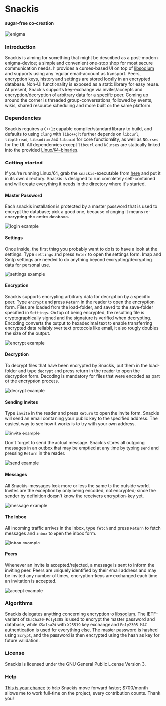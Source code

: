 # Snackis
#### sugar-free co-creation

![enigma](images/enigma.jpg?raw=true)

### Introduction
Snackis is aiming for something that might be described as a post-modern enigma-device; a simple and convenient one-stop shop for most secure communication needs. It provides a curses-based UI on top of [libsodium](https://github.com/jedisct1/libsodium) and supports using any regular email-account as transport. Peers, encryption keys, history and settings are stored locally in an encrypted database. Non-UI functionality is exposed as a static library for easy reuse. At present, Snackis supports key-exchange via invites/accepts and encryption/decryption of arbitrary data for a specific peer. Coming up around the corner is threaded group-conversations; followed by events, wikis, shared resource scheduling and more built on the same platform.

### Dependencies
Snackis requires a ```C++1z``` capable compiler/standard library to build, and defaults to using ```clang``` with ```libc++```; it further depends on ```libcurl```, ```libpthread```, ```libsodium``` and ```libuuid``` for core functionality, as well as ```NCurses``` for the UI. All dependencies except ```libcurl``` and ```NCurses``` are statically linked into the provided [Linux/64-binaries](https://github.com/andreas-gone-wild/snackis/tree/master/dist).

### Getting started
If you're running Linux/64, grab the ```snackis```-executable from [here](https://github.com/andreas-gone-wild/snackis/tree/master/dist) and put it in its own directory. Snackis is designed to run completely self-contained and will create everything it needs in the directory where it's started.

#### Master Password
Each snackis installation is protected by a master password that is used to encrypt the database; pick a good one, because changing it means re-encrypting the entire database.

![login example](images/login.png?raw=true)

#### Settings
Once inside, the first thing you probably want to do is to have a look at the settings. Type ```settings``` and press ```Enter``` to open the settings form. Imap and Smtp settings are needed to do anything beyond encrypting/decrypting data for personal use.

![settings example](images/settings.png?raw=true)

#### Encryption
Snackis supports encrypting arbitrary data for decryption by a specific peer. Type ```encrypt``` and press ```Return``` in the reader to open the encryption form. Files are loaded from the load-folder, and saved to the save-folder specified in ```Settings```. On top of being encrypted, the resulting file is cryptographically signed and the signature is verified when decrypting. Encoding converts the output to hexadecimal text to enable transferring encrypted data reliably over text protocols like email, it also rougly doubles the size of the output.

![encrypt example](images/encrypt.png?raw=true)

#### Decryption
To decrypt files that have been encrypted by Snackis, put them in the load-folder and type ```decrypt``` and press return in the reader to open the decryption form. Decoding is mandatory for files that were encoded as part of the encryption process.

![decrypt example](images/decrypt.png?raw=true)

#### Sending Invites
Type ```invite``` in the reader and press ```Return``` to open the invite form. Snackis will send an email containing your public key to the specified address. The easiest way to see how it works is to try with your own address.

![invite example](images/invite.png?raw=true)

Don't forget to send the actual message. Snackis stores all outgoing messages in an outbox that may be emptied at any time by typing ```send``` and pressing ```Return``` in the reader.

![send example](images/send.png?raw=true)

#### Messages
All Snackis-messages look more or less the same to the outside world. Invites are the exception by only being encoded, not encrypted; since the sender by definition doesn't know the receivers encryption-key yet.

![message example](images/message.png?raw=true)

#### The Inbox
All incoming traffic arrives in the inbox, type ```fetch``` and press ```Return``` to fetch messages and ```inbox``` to open the inbox form.

![inbox example](images/inbox.png?raw=true)

#### Peers
Whenever an invite is accepted/rejected, a message is sent to inform the inviting peer. Peers are uniquely identified by their email address and may be invited any number of times, encryption-keys are exchanged each time an invitation is accepted.

![accept example](images/accept.png?raw=true)

### Algorithms
Snackis delegates anything concerning encryption to [libsodium](https://github.com/jedisct1/libsodium). The IETF-variant of ```ChaCha20-Poly1305``` is used to encrypt the master password and database, while ```XSalsa20``` with ```X25519``` key exchange and ```Poly2305 MAC``` authentication is used for everything else. The master password is hashed using ```Scrypt```, and the password is then encrypted using the hash as key for future validation.

### License
Snackis is licensed under the GNU General Public License Version 3.

### Help
[This is your chance](https://www.paypal.me/c4life) to help Snackis move forward faster; $700/month allows me to work full-time on the project, every contribution counts. Thank you!